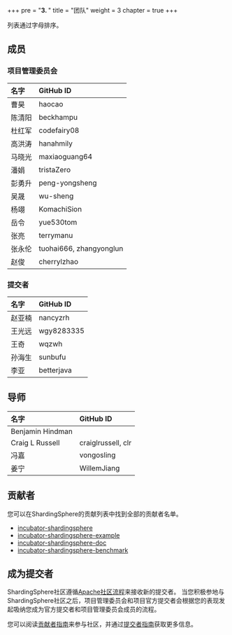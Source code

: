 +++
pre = "<b>3. </b>"
title = "团队"
weight = 3
chapter = true
+++

列表通过字母排序。

## 成员

### 项目管理委员会

| 名字           | GitHub ID               |
| :------------ | :---------------------- |
| 曹昊           | haocao                  |
| 陈清阳         | beckhampu               |
| 杜红军         | codefairy08             |
| 高洪涛         | hanahmily               |
| 马晓光         | maxiaoguang64           |
| 潘娟           | tristaZero              |
| 彭勇升         | peng-yongsheng          |
| 吴晟           | wu-sheng                |
| 杨翊           | KomachiSion             |
| 岳令           | yue530tom               |
| 张亮           | terrymanu               |
| 张永伦         | tuohai666, zhangyonglun |
| 赵俊           | cherrylzhao             |

### 提交者

| 名字             | GitHub ID              |
| :-------------- | :---------------------- |
| 赵亚楠           | nancyzrh                |
| 王光远           | wgy8283335              |
| 王奇             | wqzwh                   |
| 孙海生           | sunbufu                 |
| 李亚             | betterjava              |

## 导师

| 名字              | GitHub ID          |
| :--------------- | :------------------ |
| Benjamin Hindman |                     |
| Craig L Russell  | craiglrussell, clr |
| 冯嘉             | vongosling          |
| 姜宁             | WillemJiang         |

## 贡献者

您可以在ShardingSphere的贡献列表中找到全部的贡献者名单。

- [incubator-shardingsphere](https://github.com/apache/incubator-shardingsphere/graphs/contributors)
- [incubator-shardingsphere-example](https://github.com/apache/incubator-shardingsphere-example/graphs/contributors)
- [incubator-shardingsphere-doc](https://github.com/apache/incubator-shardingsphere-doc)
- [incubator-shardingsphere-benchmark](https://github.com/apache/incubator-shardingsphere-benchmark)

## 成为提交者

ShardingSphere社区遵循[Apache社区流程](http://community.apache.org/newcommitter.html)来接收新的提交者。
当您积极参地与ShardingSphere社区之后，项目管理委员会和项目官方提交者会根据您的表现发起吸纳您成为官方提交者和项目管理委员会成员的流程。

您可以阅读[贡献者指南](/cn/contribute/contributor/)来参与社区，并通过[提交者指南](/cn/contribute/committer/)获取更多信息。

